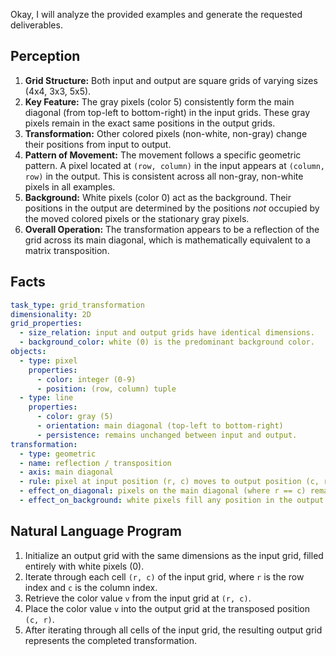 Okay, I will analyze the provided examples and generate the requested deliverables.

## Perception

1.  **Grid Structure:** Both input and output are square grids of varying sizes (4x4, 3x3, 5x5).
2.  **Key Feature:** The gray pixels (color 5) consistently form the main diagonal (from top-left to bottom-right) in the input grids. These gray pixels remain in the exact same positions in the output grids.
3.  **Transformation:** Other colored pixels (non-white, non-gray) change their positions from input to output.
4.  **Pattern of Movement:** The movement follows a specific geometric pattern. A pixel located at `(row, column)` in the input appears at `(column, row)` in the output. This is consistent across all non-gray, non-white pixels in all examples.
5.  **Background:** White pixels (color 0) act as the background. Their positions in the output are determined by the positions *not* occupied by the moved colored pixels or the stationary gray pixels.
6.  **Overall Operation:** The transformation appears to be a reflection of the grid across its main diagonal, which is mathematically equivalent to a matrix transposition.

## Facts


```yaml
task_type: grid_transformation
dimensionality: 2D
grid_properties:
  - size_relation: input and output grids have identical dimensions.
  - background_color: white (0) is the predominant background color.
objects:
  - type: pixel
    properties:
      - color: integer (0-9)
      - position: (row, column) tuple
  - type: line
    properties:
      - color: gray (5)
      - orientation: main diagonal (top-left to bottom-right)
      - persistence: remains unchanged between input and output.
transformation:
  - type: geometric
  - name: reflection / transposition
  - axis: main diagonal
  - rule: pixel at input position (r, c) moves to output position (c, r).
  - effect_on_diagonal: pixels on the main diagonal (where r == c) remain stationary.
  - effect_on_background: white pixels fill any position in the output grid not occupied by a transposed non-white pixel.
```


## Natural Language Program

1.  Initialize an output grid with the same dimensions as the input grid, filled entirely with white pixels (0).
2.  Iterate through each cell `(r, c)` of the input grid, where `r` is the row index and `c` is the column index.
3.  Retrieve the color value `v` from the input grid at `(r, c)`.
4.  Place the color value `v` into the output grid at the transposed position `(c, r)`.
5.  After iterating through all cells of the input grid, the resulting output grid represents the completed transformation.